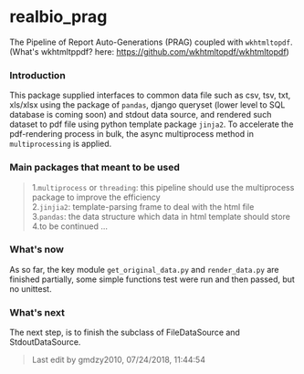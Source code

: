 # realbio_prag
The Pipeline of Report Auto-Generations (PRAG) coupled with `wkhtmltopdf`.      
(What's wkhtmltppdf? here: https://github.com/wkhtmltopdf/wkhtmltopdf)      
        
### Introduction
This package supplied interfaces to common data file such as csv, tsv, txt, xls/xlsx using the package of `pandas`, django queryset (lower level to SQL database is coming soon) and stdout data source, and rendered such dataset to pdf file using python template package `jinja2`. To accelerate the pdf-rendering process in bulk, the async multiprocess method in `multiprocessing` is applied.

### Main packages that meant to be used
>1.`multiprocess` or `threading`: this pipeline should use the multiprocess package to improve the efficiency               
>2.`jinjia2`: template-parsing frame to deal with the html file    
>3.`pandas`: the data structure which data in html template should store   
>4.to be continued ...      

### What's now
As so far, the key module `get_original_data.py` and `render_data.py` are finished partially, some simple functions test were run and then passed, but no unittest.

### What's next
The next step, is to finish the subclass of FileDataSource and StdoutDataSource. 
>Last edit by gmdzy2010, 07/24/2018, 11:44:54
